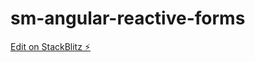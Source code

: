 # sm-angular-reactive-forms

[Edit on StackBlitz ⚡️](https://stackblitz.com/edit/angular-ivy-nhpylx)